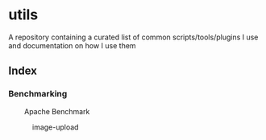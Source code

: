 # utils

A repository containing a curated list of common scripts/tools/plugins I use and documentation on how I use them



## Index

### Benchmarking

        Apache Benchmark

            image-upload

#### 
